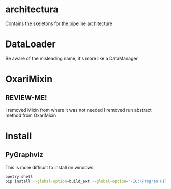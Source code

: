# architectura
Contains the skeletons for the pipeline architecture


# DataLoader
Be aware of the misleading name, it's more like a DataManager



# OxariMixin
## REVIEW-ME!
I removed Mixin from where it was not needed
I removed run abstract method from OxariMixin

# Install
## PyGraphviz
This is more difficult to install on windows.
```bash
poetry shell
pip install --global-option=build_ext --global-option="-IC:\Program Files\Graphviz\include" --global-option="-LC:\Program Files\Graphviz\lib" pygraphviz
```